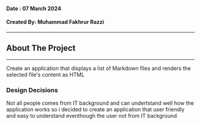 #### Date      : 07 March 2024
#### Created By: Muhammad Fakhrur Razzi
___
## About The Project
___
Create an application that displays a list of Markdown files and renders the selected file's content as HTML

### Design Decisions

Not all people comes from IT background and can undertstand well how the application works so i decided to create an application that user friendly and easy to understand eventhough the user not from IT background
